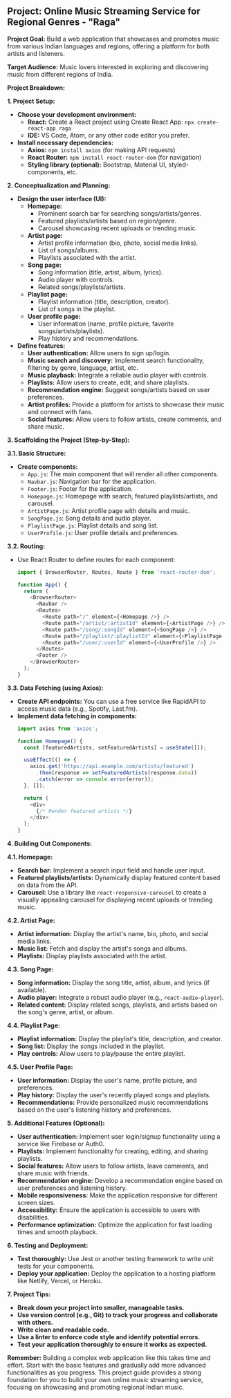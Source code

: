 ## Project: Online Music Streaming Service for Regional Genres - "Raga"

**Project Goal:** Build a web application that showcases and promotes music from various Indian languages and regions, offering a platform for both artists and listeners.

**Target Audience:** Music lovers interested in exploring and discovering music from different regions of India.

**Project Breakdown:**

**1.  Project Setup:**

*   **Choose your development environment:**
    *   **React:** Create a React project using Create React App: `npx create-react-app raga`
    *   **IDE:** VS Code, Atom, or any other code editor you prefer.
*   **Install necessary dependencies:**
    *   **Axios:** `npm install axios` (for making API requests)
    *   **React Router:** `npm install react-router-dom` (for navigation)
    *   **Styling library (optional):** Bootstrap, Material UI, styled-components, etc.

**2.  Conceptualization and Planning:**

*   **Design the user interface (UI):**
    *   **Homepage:**
        *   Prominent search bar for searching songs/artists/genres.
        *   Featured playlists/artists based on region/genre.
        *   Carousel showcasing recent uploads or trending music.
    *   **Artist page:**
        *   Artist profile information (bio, photo, social media links).
        *   List of songs/albums.
        *   Playlists associated with the artist.
    *   **Song page:**
        *   Song information (title, artist, album, lyrics).
        *   Audio player with controls.
        *   Related songs/playlists/artists.
    *   **Playlist page:**
        *   Playlist information (title, description, creator).
        *   List of songs in the playlist.
    *   **User profile page:**
        *   User information (name, profile picture, favorite songs/artists/playlists).
        *   Play history and recommendations.
*   **Define features:**
    *   **User authentication:** Allow users to sign up/login.
    *   **Music search and discovery:** Implement search functionality, filtering by genre, language, artist, etc.
    *   **Music playback:** Integrate a reliable audio player with controls.
    *   **Playlists:** Allow users to create, edit, and share playlists.
    *   **Recommendation engine:** Suggest songs/artists based on user preferences.
    *   **Artist profiles:** Provide a platform for artists to showcase their music and connect with fans.
    *   **Social features:** Allow users to follow artists, create comments, and share music.

**3.  Scaffolding the Project (Step-by-Step):**

**3.1.  Basic Structure:**

*   **Create components:**
    *   `App.js`: The main component that will render all other components.
    *   `Navbar.js`: Navigation bar for the application.
    *   `Footer.js`: Footer for the application.
    *   `Homepage.js`: Homepage with search, featured playlists/artists, and carousel.
    *   `ArtistPage.js`: Artist profile page with details and music.
    *   `SongPage.js`: Song details and audio player.
    *   `PlaylistPage.js`: Playlist details and song list.
    *   `UserProfile.js`: User profile details and preferences.

**3.2.  Routing:**

*   Use React Router to define routes for each component:
    ```javascript
    import { BrowserRouter, Routes, Route } from 'react-router-dom';

    function App() {
      return (
        <BrowserRouter>
          <Navbar />
          <Routes>
            <Route path="/" element={<Homepage />} />
            <Route path="/artist/:artistId" element={<ArtistPage />} />
            <Route path="/song/:songId" element={<SongPage />} />
            <Route path="/playlist/:playlistId" element={<PlaylistPage />} />
            <Route path="/user/:userId" element={<UserProfile />} />
          </Routes>
          <Footer />
        </BrowserRouter>
      );
    }
    ```

**3.3.  Data Fetching (using Axios):**

*   **Create API endpoints:** You can use a free service like RapidAPI to access music data (e.g., Spotify, Last.fm).
*   **Implement data fetching in components:**
    ```javascript
    import axios from 'axios';

    function Homepage() {
      const [featuredArtists, setFeaturedArtists] = useState([]);

      useEffect(() => {
        axios.get('https://api.example.com/artists/featured')
          .then(response => setFeaturedArtists(response.data))
          .catch(error => console.error(error));
      }, []);

      return (
        <div>
          {/* Render featured artists */}
        </div>
      );
    }
    ```

**4.  Building Out Components:**

**4.1.  Homepage:**

*   **Search bar:** Implement a search input field and handle user input.
*   **Featured playlists/artists:** Dynamically display featured content based on data from the API.
*   **Carousel:** Use a library like `react-responsive-carousel` to create a visually appealing carousel for displaying recent uploads or trending music.

**4.2.  Artist Page:**

*   **Artist information:** Display the artist's name, bio, photo, and social media links.
*   **Music list:** Fetch and display the artist's songs and albums.
*   **Playlists:** Display playlists associated with the artist.

**4.3.  Song Page:**

*   **Song information:** Display the song title, artist, album, and lyrics (if available).
*   **Audio player:** Integrate a robust audio player (e.g., `react-audio-player`).
*   **Related content:** Display related songs, playlists, and artists based on the song's genre, artist, or album.

**4.4.  Playlist Page:**

*   **Playlist information:** Display the playlist's title, description, and creator.
*   **Song list:** Display the songs included in the playlist.
*   **Play controls:** Allow users to play/pause the entire playlist.

**4.5.  User Profile Page:**

*   **User information:** Display the user's name, profile picture, and preferences.
*   **Play history:** Display the user's recently played songs and playlists.
*   **Recommendations:** Provide personalized music recommendations based on the user's listening history and preferences.

**5.  Additional Features (Optional):**

*   **User authentication:** Implement user login/signup functionality using a service like Firebase or Auth0.
*   **Playlists:** Implement functionality for creating, editing, and sharing playlists.
*   **Social features:** Allow users to follow artists, leave comments, and share music with friends.
*   **Recommendation engine:** Develop a recommendation engine based on user preferences and listening history.
*   **Mobile responsiveness:** Make the application responsive for different screen sizes.
*   **Accessibility:** Ensure the application is accessible to users with disabilities.
*   **Performance optimization:** Optimize the application for fast loading times and smooth playback.

**6.  Testing and Deployment:**

*   **Test thoroughly:** Use Jest or another testing framework to write unit tests for your components.
*   **Deploy your application:** Deploy the application to a hosting platform like Netlify, Vercel, or Heroku.

**7.  Project Tips:**

*   **Break down your project into smaller, manageable tasks.**
*   **Use version control (e.g., Git) to track your progress and collaborate with others.**
*   **Write clean and readable code.**
*   **Use a linter to enforce code style and identify potential errors.**
*   **Test your application thoroughly to ensure it works as expected.**

**Remember:** Building a complex web application like this takes time and effort. Start with the basic features and gradually add more advanced functionalities as you progress. This project guide provides a strong foundation for you to build your own online music streaming service, focusing on showcasing and promoting regional Indian music.  
